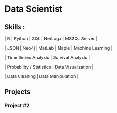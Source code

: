 # Data Scientist

## Skills :

| R		| Python  	| SQL	| NetLogo	| MSSQL Server 	|

| JSON	| Neo4j	| MatLab	| Maple		| Machine Learning	|

| Time Series Analysis		| Survival Analysis				|

| Probability / Statistics		| Data Visualization				|

| Data Cleaning			| Data Manipulation				|

## Projects

### Project #2

